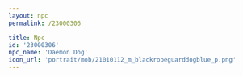 ```yaml
---
layout: npc
permalink: /23000306

title: Npc
id: '23000306'
npc_name: 'Daemon Dog'
icon_url: 'portrait/mob/21010112_m_blackrobeguarddogblue_p.png'
---
```

